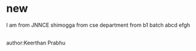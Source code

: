 # new
I am from JNNCE shimogga
from cse department
from b1 batch
abcd
efgh

<br>
author:Keerthan Prabhu

